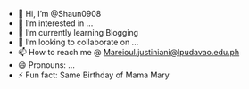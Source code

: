 - 👋 Hi, I’m @Shaun0908
- 👀 I’m interested in ...
- 🌱 I’m currently learning Blogging
- 💞️ I’m looking to collaborate on ...
- 📫 How to reach me @ Mareioul.justiniani@lpudavao.edu.ph
- 😄 Pronouns: ...
- ⚡ Fun fact: Same Birthday of Mama Mary

<!---
Shaun0908/Shaun0908 is a ✨ special ✨ repository because its `README.md` (this file) appears on your GitHub profile.
You can click the Preview link to take a look at your changes.
--->
